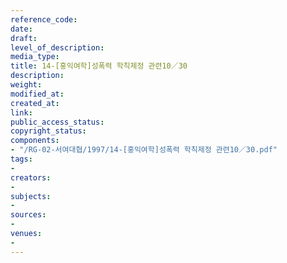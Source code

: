 ```yaml
---
reference_code: 
date: 
draft: 
level_of_description: 
media_type: 
title: 14-[홍익여학]성폭력 학칙제정 관련10／30
description: 
weight: 
modified_at: 
created_at: 
link: 
public_access_status: 
copyright_status: 
components:
- "/RG-02-서여대협/1997/14-[홍익여학]성폭력 학칙제정 관련10／30.pdf"
tags:
- 
creators:
- 
subjects:
- 
sources:
- 
venues:
- 
---
```

